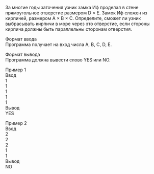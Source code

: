 За многие годы заточения узник замка Иф проделал в стене прямоугольное отверстие размером D × E. Замок Иф сложен из кирпичей, размером A × B × C. Определите, сможет ли узник выбрасывать кирпичи в море через это отверстие, если стороны кирпича должны быть параллельны сторонам отверстия.   

Формат ввода   
Программа получает на вход числа A, B, C, D, E.   
  
Формат вывода   
Программа должна вывести слово YES или NO.  

Пример 1  
Ввод	
1  
1  
1  
1  
1  
Вывод  
YES  


Пример 2  
Ввод	  
2  
2  
2    
1    
1  
Вывод  
NO  
